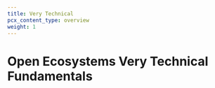 ```yaml
---
title: Very Technical
pcx_content_type: overview
weight: 1
---
```


# Open Ecosystems Very Technical Fundamentals

